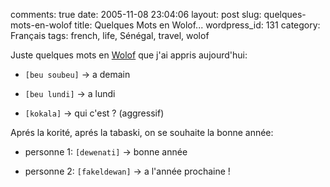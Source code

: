 comments: true
date: 2005-11-08 23:04:06
layout: post
slug: quelques-mots-en-wolof
title: Quelques Mots en Wolof...
wordpress_id: 131
category: Français
tags: french, life, Sénégal, travel, wolof

Juste quelques mots en [Wolof](http://fr.wikipedia.org/wiki/Wolof) que j'ai appris aujourd'hui:


  * `[beu soubeu]` -> a demain


  * `[beu lundi]` -> a lundi


  * `[kokala]` -> qui c'est ? (aggressif)



Aprés la korité, aprés la tabaski, on se souhaite la bonne année:

  * personne 1: `[dewenati]` -> bonne année


  * personne 2: `[fakeldewan]` -> a l'année prochaine !


